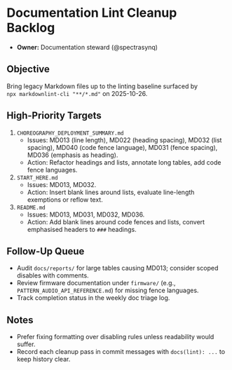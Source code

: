 <!-- markdownlint-disable MD013 -->

# Documentation Lint Cleanup Backlog

- **Owner:** Documentation steward (@spectrasynq)

## Objective

Bring legacy Markdown files up to the linting baseline surfaced by  
`npx markdownlint-cli "**/*.md"` on 2025-10-26.

## High-Priority Targets

1. `CHOREOGRAPHY_DEPLOYMENT_SUMMARY.md`
   - Issues: MD013 (line length), MD022 (heading spacing), MD032 (list spacing),
     MD040 (code fence language), MD031 (fence spacing), MD036 (emphasis as heading).
   - Action: Refactor headings and lists, annotate long tables, add code fence languages.
2. `START_HERE.md`
   - Issues: MD013, MD032.
   - Action: Insert blank lines around lists, evaluate line-length exemptions or reflow text.
3. `README.md`
   - Issues: MD013, MD031, MD032, MD036.
   - Action: Add blank lines around code fences and lists, convert emphasised headers to `###` headings.

## Follow-Up Queue

- Audit `docs/reports/` for large tables causing MD013; consider scoped disables with comments.
- Review firmware documentation under `firmware/` (e.g., `PATTERN_AUDIO_API_REFERENCE.md`) for missing fence languages.
- Track completion status in the weekly doc triage log.

## Notes

- Prefer fixing formatting over disabling rules unless readability would suffer.
- Record each cleanup pass in commit messages with `docs(lint): ...` to keep history clear.

<!-- markdownlint-enable MD013 -->
